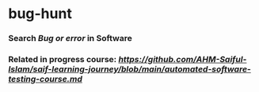 # bug-hunt
### Search *Bug or error* in Software
### Related in progress course: *https://github.com/AHM-Saiful-Islam/saif-learning-journey/blob/main/automated-software-testing-course.md*
